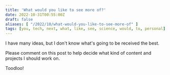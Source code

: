 ```yaml
---
title: 'What would you like to see more of?'
date: 2022-10-31T00:55:00Z
draft: false
aliases: [ "/2022/10/what-would-you-like-to-see-more-of" ]
tags: [you, tech, next, what, like, see, science, would, to, personal]
---
```


I have many ideas, but I don't know what's going to be received the best.

Please comment on this post to help decide what kind of content and projects I should work on.

Toodloo!